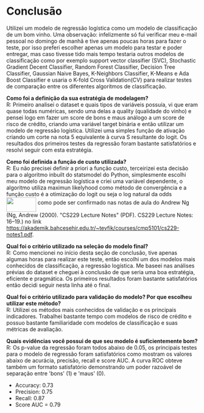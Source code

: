 # Conclusão

Utilizei um modelo de regressão logística como um modelo de classificação de um bom vinho. Uma observação: infelizmente só fui verificar meu e-mail pessoal no domingo de manhã e tive apenas poucas horas para fazer o teste, por isso preferi escolher apenas um modelo para testar e poder entregar, mas caso tivesse tido mais tempo testaria outros modelos de classificação como por exemplo support vector classifier (SVC), Stochastic Gradient Decent Classifier, Random Forest Classifier, Decision Tree Classifier, Gaussian Naive Bayes, K-Neighbors Classifier, K-Means e Ada Boost Classifier e usaria o K-fold Cross Validation(CV) para realizar testes de comparação entre os diferentes algoritmos de classificação.

**Como foi a definição da sua estratégia de modelagem?**
\
R: Primeiro analisei o dataset e quais tipos de variáveis possuía, vi que eram quase todas numéricas, sendo uma delas a quality (qualidade do vinho) e pensei logo em fazer um score de bons e maus análogo a um score de risco de crédito, criando uma variável target binária e então utilizar um modelo de regressão logística. Utilizei uma simples função de ativação criando um corte na nota 5 equivalente à curva S resultante do logit. Os resultados dos primeiros testes da regressão foram bastante satisfatórios e resolvi seguir com esta estratégia.

**Como foi definida a função de custo utilizada?**
\
R: Eu não precisei definir a priori a função custo, terceirizei esta decisão para o algoritmo inbuilt do statsmodel do Python, simplesmente escolhi meu modelo de regressão logística e criei uma variável dependente, o algoritmo utiliza maximun likelyhood como método de convergência e a função custo é a otimização do logit ou seja o log natural da odds <img src="/tex/0d9cf68ac14033fc457e911a08fa2c86.svg?invert_in_darkmode&sanitize=true" align=middle width=78.21432629999998pt height=37.80850590000001pt/> como pode ser confirmado nas notas de aula do Andrew Ng (Ng, Andrew (2000). "CS229 Lecture Notes" (PDF). CS229 Lecture Notes: 16–19.) no link https://akademik.bahcesehir.edu.tr/~tevfik/courses/cmp5101/cs229-notes1.pdf.

**Qual foi o critério utilizado na seleção do modelo final?**
\
R: Como mencionei no início desta seção de conclusão, tive apenas algumas horas para realizar este teste, então escolhi um dos modelos mais conhecidos de classificação, a regressão logística. Me baseei nas análises prévias do dataset e cheguei à conclusão de que seria uma boa estratégia, eficiente e pragmática. Os primeiros resultados foram bastante satisfatórios então decidi seguir nesta linha até o final.

**Qual foi o critério utilizado para validação do modelo? Por que escolheu utilizar este método?**
\
R: Utilizei os métodos mais conhecidos de validação e os principais indicadores. Trabalhei bastante tempo com modelos de risco de crédito e possuo bastante familiaridade com modelos de classificação e suas métricas de avaliação.

**Quais evidências você possui de que seu modelo é suficientemente bom?**
\
R: Os p-value da regressão foram todos abaixo de 0.05, os principais testes para o modelo de regressão foram satisfatórios como mostram os valores abaixo de acurácia, precisão, recall e score AUC. A curva ROC obteve também um formato satisfatório demonstrando um poder razoável de separação entre 'bons' (1) e 'maus' (0).

* Accuracy: 0.73
* Precision: 0.75
* Recall: 0.87
* Score AUC = 0.79